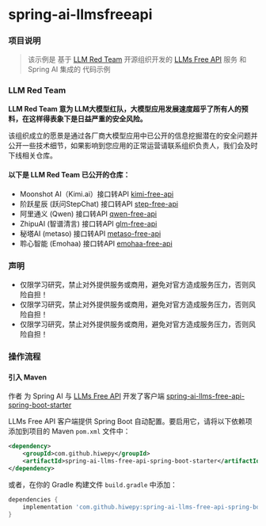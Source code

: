 # spring-ai-llmsfreeapi

### 项目说明

> 该示例是 基于 [LLM Red Team](https://github.com/LLM-Red-Team) 开源组织开发的 [LLMs Free API](https://github.com/orgs/LLM-Red-Team/repositories?q=free-api) 服务 和 Spring AI 集成的 代码示例

### LLM Red Team

**LLM Red Team 意为 LLM大模型红队，大模型应用发展速度超乎了所有人的预料，在这样得表象下是日益严重的安全风险。**

该组织成立的愿景是通过各厂商大模型应用中已公开的信息挖掘潜在的安全问题并公开一些技术细节，如果影响到您应用的正常运营请联系组织负责人，我们会及时下线相关仓库。

#### 以下是 LLM Red Team 已公开的仓库：

- Moonshot AI（Kimi.ai）接口转API [kimi-free-api](https://github.com/LLM-Red-Team/kimi-free-api)
- 阶跃星辰 (跃问StepChat) 接口转API [step-free-api](https://github.com/LLM-Red-Team/step-free-api)
- 阿里通义 (Qwen) 接口转API [qwen-free-api](https://github.com/LLM-Red-Team/qwen-free-api)
- ZhipuAI (智谱清言) 接口转API [glm-free-api](https://github.com/LLM-Red-Team/glm-free-api)
- 秘塔AI (metaso) 接口转API [metaso-free-api](https://github.com/LLM-Red-Team/metaso-free-api)
- 聆心智能 (Emohaa) 接口转API [emohaa-free-api](https://github.com/LLM-Red-Team/emohaa-free-api)

### 声明

- 仅限学习研究，禁止对外提供服务或商用，避免对官方造成服务压力，否则风险自担！
- 仅限学习研究，禁止对外提供服务或商用，避免对官方造成服务压力，否则风险自担！
- 仅限学习研究，禁止对外提供服务或商用，避免对官方造成服务压力，否则风险自担！

### 操作流程

#### 引入 Maven

作者 为 Spring AI 与 [LLMs Free API](https://github.com/orgs/LLM-Red-Team/repositories?q=free-api) 开发了客户端 [spring-ai-llms-free-api-spring-boot-starter](https://github.com/hiwepy/spring-ai-llms-free-api-spring-boot-starter)

LLMs Free API 客户端提供 Spring Boot 自动配置。要启用它，请将以下依赖项添加到项目的 Maven `pom.xml` 文件中：

```xml
<dependency>
    <groupId>com.github.hiwepy</groupId>
    <artifactId>spring-ai-llms-free-api-spring-boot-starter</artifactId>
</dependency>
```

或者，在你的 Gradle 构建文件 `build.gradle` 中添加：

```groovy
dependencies {
    implementation 'com.github.hiwepy:spring-ai-llms-free-api-spring-boot-starter'
}
```
